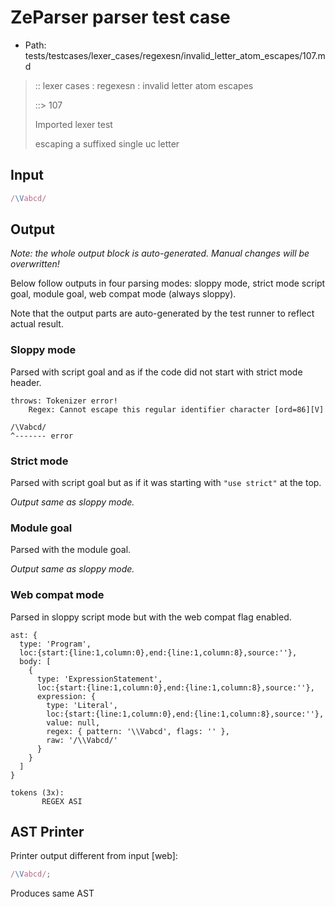 # ZeParser parser test case

- Path: tests/testcases/lexer_cases/regexesn/invalid_letter_atom_escapes/107.md

> :: lexer cases : regexesn : invalid letter atom escapes
>
> ::> 107
>
> Imported lexer test
>
> escaping a suffixed single uc letter


## Input

`````js
/\Vabcd/
`````

## Output

_Note: the whole output block is auto-generated. Manual changes will be overwritten!_

Below follow outputs in four parsing modes: sloppy mode, strict mode script goal, module goal, web compat mode (always sloppy).

Note that the output parts are auto-generated by the test runner to reflect actual result.

### Sloppy mode

Parsed with script goal and as if the code did not start with strict mode header.

`````
throws: Tokenizer error!
    Regex: Cannot escape this regular identifier character [ord=86][V]

/\Vabcd/
^------- error
`````

### Strict mode

Parsed with script goal but as if it was starting with `"use strict"` at the top.

_Output same as sloppy mode._

### Module goal

Parsed with the module goal.

_Output same as sloppy mode._

### Web compat mode

Parsed in sloppy script mode but with the web compat flag enabled.

`````
ast: {
  type: 'Program',
  loc:{start:{line:1,column:0},end:{line:1,column:8},source:''},
  body: [
    {
      type: 'ExpressionStatement',
      loc:{start:{line:1,column:0},end:{line:1,column:8},source:''},
      expression: {
        type: 'Literal',
        loc:{start:{line:1,column:0},end:{line:1,column:8},source:''},
        value: null,
        regex: { pattern: '\\Vabcd', flags: '' },
        raw: '/\\Vabcd/'
      }
    }
  ]
}

tokens (3x):
       REGEX ASI
`````


## AST Printer

Printer output different from input [web]:

````js
/\Vabcd/;
````

Produces same AST
